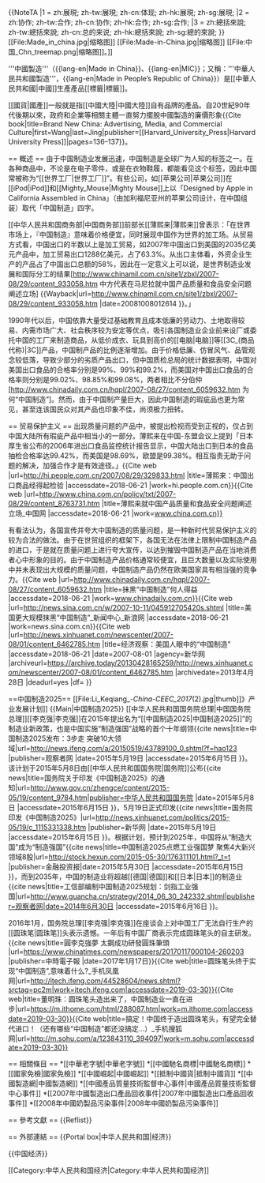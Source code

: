 {{NoteTA
|1 = zh:展現; zh-tw:展現; zh-cn:体现; zh-hk:展現; zh-sg:展現;
|2 = zh:协作; zh-tw:合作; zh-cn:协作; zh-hk:合作; zh-sg:合作;
|3 = zh:總括來說; zh-tw:總括來說; zh-cn:总的来说; zh-hk:總括來說; zh-sg:總的來說;
}}
[[File:Made_in_china.jpg|缩略图]]
[[File:Made-in-China.jpg|缩略图]]
[[File:中国_Chn_treemap.png|缩略图]]。]]

'''中國製造'''（{{lang-en|Made in China}}、{{lang-en|MIC}}；又稱：'''中華人民共和國製造'''，{{lang-en|Made in People’s Republic of China}}）是[[中華人民共和國|中國]]生產產品[[標籤|標籤]]。

[[國貨|國產]]一般就是指[[中國大陸|中國大陸]]自有品牌的產品。自20世紀90年代後期以來，政府和企業等相關主體一直努力擺脫中國製造的廉價形象<ref name="bnc">{{Cite book|title=Brand New China: Advertising, Media, and Commercial Culture|first=Wang|last=Jing|publisher=[[Harvard_University_Press|Harvard University Press]]|pages=136–137}}</ref>。

== 概述 ==
由于中国制造业发展迅速，中国制造是全球广为人知的标签之一。在各种商品中，不论是在电子零件，或是在衣物鞋履，都能看见这个标签，因此中国常被称为“[[世界工厂|世界工厂]]”。有些公司，如[[苹果公司|苹果公司]]在[[iPod|iPod]]和[[Mighty_Mouse|Mighty Mouse]]上以「Designed by Apple in California Assembled in China」（由加利福尼亚州的苹果公司设计，在中国组装）取代「中国制造」四字。

[[中华人民共和国商务部|中国商务部]]前部长[[薄熙来|薄熙来]]曾表示：「在世界市场上，『中国制造』意味着价格便宜，同时展现中国作为世界的加工场。从贸易方式看，中国出口的半数以上是加工贸易，如2007年中国出口到美国的2035亿美元产品中，加工贸易出口1288亿美元，占了63.3%。从出口主体看，外资企业生产的产品占了中国出口总额的58%，因此在一定意义上可以说，是世界制造业发展和国际分工的结果<ref>[http://www.chinamil.com.cn/site1/zbxl/2007-08/29/content_933058.htm 中方代表在马尼拉就中国产品质量和食品安全问题阐述立场]  {{Wayback|url=http://www.chinamil.com.cn/site1/zbxl/2007-08/29/content_933058.htm |date=20081008012614 }}</ref>。」

1990年代以后，中国依靠大量受过基础教育且成本低廉的劳动力、土地取得较易、内需市场广大、社会秩序较为安定等优点，吸引各国制造业企业前来设厂或委托中国的工厂来制造商品，从低价成衣、玩具到高价的[[电脑|电脑]]等[[3C_(商品代称)|3C]]产品，中国制产品的比例逐渐增加。由于价格低廉、仿冒风气、品管观念较低落，导致少部分的劣质产品出口，但中国质检总局的统计数据表明，中国对美国出口食品的合格率分别是99%、99%和99.2%，而美国对中国出口食品的合格率则分别是99.02%、98.85%和99.08%，两者相比不分伯仲<ref>[http://www.chinadaily.com.cn/hqpl/2007-08/27/content_6059632.htm 为何“中国制造”]</ref>。然而，由于中国制产量巨大，因此中国制造的瑕疵品也更为常见，甚至连该国民众对其产品也印象不佳，尚须极力扭转。

== 贸易保护主义 ==
出现质量问题的产品中，被提出检视而受到正视的，仅占到中国大陆所有瑕疵产品中相当小的一部分。薄熙来在中国-东盟会议上提到「日本厚生省公布的2006年进出口食品监控统计报告显示，中国大陆出口到日本的食品抽检合格率达99.42%，而美国是98.69%，欧盟是99.38%。相互指责无助于问题的解决，加强合作才是有效途径。」<ref>{{Cite web |url=http://hi.people.com.cn/2007/08/29/329833.html |title=薄熙来：中国出口商品经得起检验 |accessdate=2018-06-21 |work=hi.people.com.cn}}</ref><ref>{{Cite web |url=http://www.china.com.cn/policy/txt/2007-08/29/content_8763731.htm |title=薄熙来就中国产品质量和食品安全问题阐述立场_中国网 |accessdate=2018-06-21 |work=www.china.com.cn}}</ref>

有看法认为，各国宣传并夸大中国制造的质量问题，是一种新时代贸易保护主义的较为合法的做法。由于在世贸组织的框架下，各国无法在法律上限制中国制造产品的进口，于是就在质量问题上进行夸大宣传，以达到摧毁中国制造产品在当地消费者心中形象的目的。由于中国制造产品价格通常较便宜，且巨大数量以及实际使用中并未表现出大规模的质量问题，中国制造产品仍然在欧美国家具有相当强的竞争力。<ref>{{Cite web |url=http://www.chinadaily.com.cn/hqpl/2007-08/27/content_6059632.htm |title=抹黑“中国制造”何人得益 |accessdate=2018-06-21 |work=www.chinadaily.com.cn}}</ref><ref>{{Cite web |url=http://news.sina.com.cn/w/2007-10-11/045912705420s.shtml |title=美国更大规模抹黑“中国制造”_新闻中心_新浪网 |accessdate=2018-06-21 |work=news.sina.com.cn}}</ref><ref>{{Cite web |url=http://news.xinhuanet.com/newscenter/2007-08/01/content_6462785.htm |title=经济观察：美国人眼中的“中国制造” |accessdate=2018-06-21 |date=2007-08-01 |agency=新华网 |archiveurl=https://archive.today/20130428165259/http://news.xinhuanet.com/newscenter/2007-08/01/content_6462785.htm |archivedate=2013年4月28日 |deadurl=yes |df= }}</ref>

==中国制造2025==
[[File:Li_Keqiang_-_China-CEEC_2017_(2).jpg|thumb]]》产业发展计划]]
{{Main|中国制造2025}}
[[中华人民共和国国务院总理|中国国务院总理]][[李克强|李克强]]在2015年提出名为“[[中国制造2025|中国制造2025]]”的制造业新政策，也是中国实施“制造强国”战略的首个十年纲领<ref name="10大领域">{{cite news|title=中国制造2025发布：3步走 突破10大领域|url=http://news.ifeng.com/a/20150519/43789100_0.shtml?f=hao123 |publisher=观察者网 |date=2015年5月19日 |accessdate=2015年6月15日 }}</ref>。该计划于2015年5月8日由[[中华人民共和国国务院|国务院]]公布<ref name="公布">{{cite news|title=国务院关于印发《中国制造2025》的通知|url=http://www.gov.cn/zhengce/content/2015-05/19/content_9784.htm|publisher=中华人民共和国国务院 |date=2015年5月8日 |accessdate=2015年6月15日 }}</ref>，5月19日正式印发<ref name="印发">{{cite news|title=国务院印发《中国制造2025》|url=http://news.xinhuanet.com/politics/2015-05/19/c_1115331338.htm |publisher=新华网 |date=2015年5月19日 |accessdate=2015年6月15日 }}</ref>。根据计划，预计到2025年，中国将从“制造大国”成为“制造强国”<ref>{{cite news|title=中国制造2025点燃工业强国梦 聚焦4大新兴领域8股|url=http://stock.hexun.com/2015-05-30/176311101.html?_t=t |publisher=金融投资报|date=2015年5月30日 |accessdate=2015年6月15日 }}</ref>，而到2035年，中国的制造业将超越[[德国|德国]]和[[日本|日本]]的制造业<ref name="工业强国">{{cite news|title=工信部编制中国制造2025规划：剑指工业强国|url=http://www.guancha.cn/strategy/2014_06_30_242332.shtml|publisher=观察者网|date=2014年6月30日 |accessdate=2015年6月16日 }}</ref>。

2016年1月，国务院总理[[李克强|李克强]]在座谈会上对中国工厂无法自行生产的[[圆珠笔|圆珠笔]]头表示遗憾。一年后有中国厂商表示完成圆珠笔头的自主研发。<ref>{{cite news|title=圓李克強夢 太鋼成功研發圓珠筆頭 |url=https://www.chinatimes.com/newspapers/20170117000104-260203 |publisher=中時電子報 |date=2017年1月17日}}</ref><ref>{{Cite web|title=圆珠笔头终于实现“中国制造”,意味着什么?_手机凤凰网|url=http://itech.ifeng.com/44528604/news.shtml?srctag=pc2m|work=itech.ifeng.com|accessdate=2019-03-30}}</ref><ref>{{Cite web|title=董明珠：圆珠笔头造出来了，中国制造业一直在进步|url=https://m.ithome.com/html/288087.htm|work=m.ithome.com|accessdate=2019-03-30}}</ref><ref>{{Cite web|title=搞定！中国终于造出圆珠笔头，有望完全替代进口！（还有哪些“中国制造”都还没搞定…）_手机搜狐网|url=http://m.sohu.com/a/123843110_394097|work=m.sohu.com|accessdate=2019-03-30}}</ref>

== 相關條目 ==
*[[中華老字號|中華老字號]]
*[[中國馳名商標|中國馳名商標]]
*[[國家免檢|國家免檢]]
*[[中國崛起|中國崛起]]
*[[抵制中國貨|抵制中國貨]]
*[[中國製造網|中國製造網]]
*[[中國產品質量技術監督中心事件|中國產品質量技術監督中心事件]]
*[[2007年中國製造出口產品回收事件|2007年中國製造出口產品回收事件]]
*[[2008年中國奶製品污染事件|2008年中國奶製品污染事件]]

== 參考文獻 ==
{{Reflist}}

== 外部連結 ==
{{Portal box|中华人民共和国|经济}}

{{中国经济}}

[[Category:中华人民共和国经济|Category:中华人民共和国经济]]